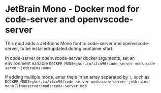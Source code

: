 # JetBrain Mono - Docker mod for code-server and openvscode-server

This mod adds a JetBrains Mono font to code-server and openvscode-server, to be installed/updated during container start.

In code-server or openvscode-server docker arguments, set an environment variable `DOCKER_MODS=ghcr.io/ilcm96/code-server-mods:code-server-jetbrains-mono`

If adding multiple mods, enter them in an array separated by `|`, such as `DOCKER_MODS=ghcr.io/ilcm96/code-server-mods:code-server-jetbrains-mono|linuxserver/mods:code-server-mod`
